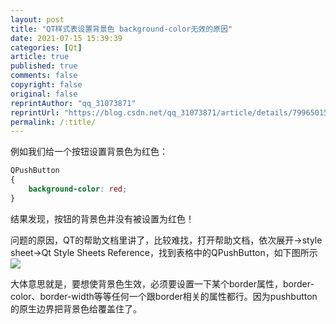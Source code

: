 ```yaml
---
layout: post
title: "QT样式表设置背景色 background-color无效的原因"
date: 2021-07-15 15:39:39
categories: [Qt]
article: true
published: true
comments: false
copyright: false
original: false
reprintAuthor: "qq_31073871"
reprintUrl: "https://blog.csdn.net/qq_31073871/article/details/79965015"
permalink: /:title/
---
```


例如我们给一个按钮设置背景色为红色：
```css
QPushButton
{ 
    background-color: red; 
}
```

结果发现，按钮的背景色并没有被设置为红色！

问题的原因，QT的帮助文档里讲了，比较难找，打开帮助文档，依次展开->style sheet->Qt Style Sheets Reference，找到表格中的QPushButton，如下图所示
![](https://abaoa.cn//assets/post/2021-07-15-15-39-39/1.png)

大体意思就是，要想使背景色生效，必须要设置一下某个border属性，border-color、border-width等等任何一个跟border相关的属性都行。因为pushbutton的原生边界把背景色给覆盖住了。